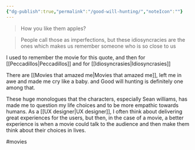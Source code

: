 ```yaml
---
{"dg-publish":true,"permalink":"/good-will-hunting/","noteIcon":""}
---
```



> How you like them apples?

> People call those as imperfections, but these idiosyncracies are the ones which makes us remember someone who is so close to us

I used to remember the movie for this quote, and then for [[Peccadillos\|Peccadillos]] and for [[Idiosyncrasies\|Idiosyncrasies]] 

There are [[Movies that amazed me\|Movies that amazed me]], left me in awe and made me cry like a baby. and Good will hunting is definitely one among that. 

These huge monologues that the characters, especially Sean williams, has made me to question my life choices and to be more empathic towards humans.  As a [[UX designer\|UX designer]], I often think about delivering great experiences for the users, but then, in the case of a movie, a better experience is when a movie could talk to the audience and then make them think about their choices in lives.

#movies
